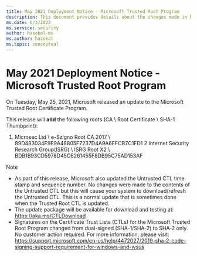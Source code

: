 ```yaml
---
title: May 2021 Deployment Notice - Microsoft Trusted Root Program 
description: This document provides details about the changes made in May 2021 to the root store.
ms.date: 6/3/2022
ms.service: security
author: hasokol-ms
ms.author: hasokol
ms.topic: conceptual
---
```


# May 2021 Deployment Notice - Microsoft Trusted Root Program 

On Tuesday, May 25, 2021, Microsoft released an update to the Microsoft Trusted Root Certificate Program.

This release will **add** the following roots (CA \ Root Certificate \ SHA-1 Thumbprint):
1. Microsec Ltd	\\ e-Szigno Root CA 2017	\\ 89D483034F9E9A48805F7237D4A9A6EFCB7C1FD1
2 Internet Security Research Group(ISRG)	\\ ISRG Root X2	\\ BDB1B93CD5978D45C6261455F8DB95C75AD153AF



>[!NOTE]
> * As part of this release, Microsoft also updated the Untrusted CTL time stamp and sequence number. No changes were made to the contents of the Untrusted CTL but this will cause your system to download/refresh the Untrusted CTL. This is a normal update that is sometimes done when the Trusted Root CTL is updated.
> * The update package will be available for download and testing at: <https://aka.ms/CTLDownload>
> * Signatures on the Certificate Trust Lists (CTLs) for the Microsoft Trusted Root Program changed from dual-signed (SHA-1/SHA-2) to SHA-2 only. No customer action required. For more information, please visit: <https://support.microsoft.com/en-us/help/4472027/2019-sha-2-code-signing-support-requirement-for-windows-and-wsus> 
